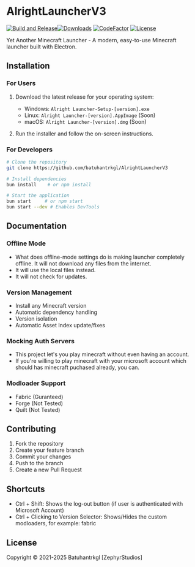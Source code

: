 # AlrightLauncherV3

[![Build and Release](https://github.com/batuhantrkgl/AlrightLauncherV3/actions/workflows/release.yml/badge.svg)](https://github.com/batuhantrkgl/AlrightLauncherV3/actions/workflows/release.yml)[![Downloads](https://img.shields.io/github/downloads/batuhantrkgl/AlrightLauncherV3/total.svg)](https://github.com/batuhantrkgl/AlrightLauncherV3/releases)
[![CodeFactor](https://www.codefactor.io/repository/github/batuhantrkgl/alrightlauncherv3/badge)](https://www.codefactor.io/repository/github/batuhantrkgl/alrightlauncherv3)
[![License](https://img.shields.io/github/license/batuhantrkgl/AlrightLauncherV3.svg)](LICENSE)

Yet Another Minecraft Launcher - A modern, easy-to-use Minecraft launcher built with Electron.


## Installation

### For Users

1. Download the latest release for your operating system:
   - Windows: `Alright Launcher-Setup-[version].exe`
   - Linux: `Alright Launcher-[version].AppImage` (Soon)
   - macOS: `Alright Launcher-[version].dmg` (Soon)

2. Run the installer and follow the on-screen instructions.

### For Developers

```bash
# Clone the repository
git clone https://github.com/batuhantrkgl/AlrightLauncherV3

# Install dependencies
bun install    # or npm install

# Start the application
bun start     # or npm start
bun start --dev # Enables DevTools
```

## Documentation

### Offline Mode
- What does offline-mode settings do is making launcher completely offline. It will not download any files from the internet.
- It will use the local files instead.
- It will not check for updates.

### Version Management
- Install any Minecraft version
- Automatic dependency handling
- Version isolation
- Automatic Asset Index update/fixes

### Mocking Auth Servers
- This project let's you play minecraft without even having an account.
- If you're willing to play minecraft with your microsoft account which should has minecraft puchased already, you can.

### Modloader Support
- Fabric (Guranteed)
- Forge (Not Tested)
- Quilt (Not Tested)

## Contributing

1. Fork the repository
2. Create your feature branch
3. Commit your changes
4. Push to the branch
5. Create a new Pull Request

## Shortcuts
- Ctrl + Shift: Shows the log-out button (if user is authenticated with Microsoft Account)
- Ctrl + Clicking to Version Selector: Shows/Hides the custom modloaders, for example: fabric


## License

Copyright © 2021-2025 Batuhantrkgl [ZephyrStudios]
